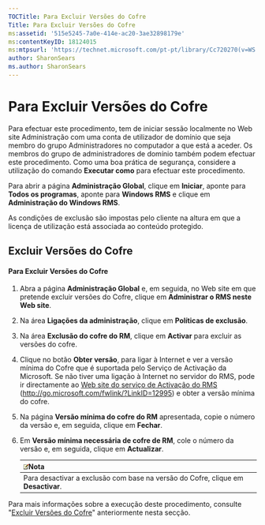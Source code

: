 ```yaml
---
TOCTitle: Para Excluir Versões do Cofre
Title: Para Excluir Versões do Cofre
ms:assetid: '515e5245-7a0e-414e-ac20-3ae32898179e'
ms:contentKeyID: 18124015
ms:mtpsurl: 'https://technet.microsoft.com/pt-pt/library/Cc720270(v=WS.10)'
author: SharonSears
ms.author: SharonSears
---
```


Para Excluir Versões do Cofre
=============================

Para efectuar este procedimento, tem de iniciar sessão localmente no Web site Administração com uma conta de utilizador de domínio que seja membro do grupo Administradores no computador a que está a aceder. Os membros do grupo de administradores de domínio também podem efectuar este procedimento. Como uma boa prática de segurança, considere a utilização do comando **Executar como** para efectuar este procedimento.

Para abrir a página **Administração Global**, clique em **Iniciar**, aponte para **Todos os programas**, aponte para **Windows RMS** e clique em **Administração do Windows RMS**.

As condições de exclusão são impostas pelo cliente na altura em que a licença de utilização está associada ao conteúdo protegido.

Excluir Versões do Cofre
------------------------

#### Para Excluir Versões do Cofre

1.  Abra a página **Administração Global** e, em seguida, no Web site em que pretende excluir versões do Cofre, clique em **Administrar o RMS neste Web site**.

2.  Na área **Ligações da administração**, clique em **Políticas de exclusão**.

3.  Na área **Exclusão do cofre do RM**, clique em **Activar** para excluir as versões do cofre.

4.  Clique no botão **Obter versão**, para ligar à Internet e ver a versão mínima do Cofre que é suportada pelo Serviço de Activação da Microsoft. Se não tiver uma ligação à Internet no servidor do RMS, pode ir directamente ao [Web site do serviço de Activação do RMS](http://go.microsoft.com/fwlink/?linkid=12995) (http://go.microsoft.com/fwlink/?LinkID=12995) e obter a versão mínima do cofre.

5.  Na página **Versão mínima do cofre do RM** apresentada, copie o número da versão e, em seguida, clique em **Fechar**.

6.  Em **Versão mínima necessária de cofre de RM**, cole o número da versão e, em seguida, clique em **Actualizar**.

    | ![](/security-updates/images/Cc720270.note(WS.10).gif)Nota             |
    |-----------------------------------------------------------------------------------|
    | Para desactivar a exclusão com base na versão do Cofre, clique em **Desactivar**. |

Para mais informações sobre a execução deste procedimento, consulte "[Excluir Versões do Cofre](https://technet.microsoft.com/e287f026-aab2-43ab-93bc-48087da82f36)" anteriormente nesta secção.
